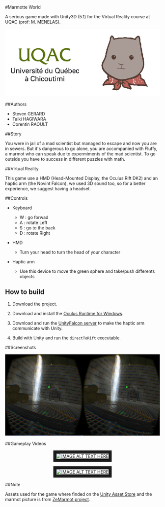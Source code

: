 #Marmotte World

A serious game made with Unity3D (5.1) for the Virtual Reality course at UQAC (prof: M. MENELAS).

![logo](pictures/logo.png)

##Authors

* Steven GERARD
* Taiki HAGIWARA
* Corentin RAOULT

##Story

You were in jail of a mad scientist but managed to escape and now you are in sewers.
But it's dangerous to go alone, you are accompanied with Fluffy, a marmot who can speak due to expermiments of the mad scientist.
To go outside you have to success in different puzzles with math.

##Virtual Reality

This game use a HMD (Head-Mounted Display, the Oculus Rift DK2) and an haptic arm (the Novint Falcon), we used 3D sound too, so for a better experience, we suggest having a headset.

##Controls

* Keyboard
	* W : go forwad
	* A : rotate Left
	* S : go to the back
	* D : rotate Right

* HMD
	* Turn your head to turn the head of your character

* Haptic arm
	* Use this device to move the green sphere and take/push differents objects


## How to build

1. Download the project.

2. Download and install the [Oculus Runtime for Windows](https://developer.oculus.com/downloads/).

3. Download and run the [UnityFalcon server](https://github.com/kbogert/falconunity/releases) to make the haptic arm communicate with Unity.

4. Build with Unity and run the ```directToRift``` executable.

##Screenshots

![capture oculue](pictures/capture-oculus.png)

##Gameplay Videos

<div style="text-align:center" markdown="1">

<a href="http://www.youtube.com/watch?feature=player_embedded&v=oq7FxAcPToM
" target="_blank"><img src="http://img.youtube.com/vi/oq7FxAcPToM/0.jpg" 
alt="IMAGE ALT TEXT HERE" width="240" height="180" border="10" /></a>

<a href="https://www.youtube.com/watch?v=WsS6Mqccvv8&feature=youtu.be
" target="_blank"><img src="http://img.youtube.com/vi/WsS6Mqccvv8/0.jpg" 
alt="IMAGE ALT TEXT HERE" width="240" height="180" border="10" /></a>

</div>


##Note

Assets used for the game where finded on the [Unity Asset Store](https://www.assetstore.unity3d.com/en/?gclid=CKG8jvbktcYCFYU6aQodC44OLA#!/home) and the marmot 
picture is from [ZeMarmot project](http://film.zemarmot.net/fr/). 
